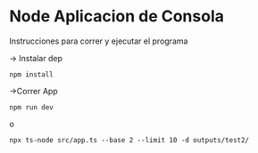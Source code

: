
# Node Aplicacion de Consola

Instrucciones para correr y ejecutar el programa


-> Instalar dep

```
npm install
```

->Correr App

```
npm run dev
```

o

```
npx ts-node src/app.ts --base 2 --limit 10 -d outputs/test2/
```